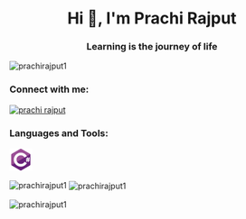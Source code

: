 <h1 align="center">Hi 👋, I'm Prachi Rajput</h1>
<h3 align="center">Learning is the journey of life</h3>

<p align="left"> <img src="https://komarev.com/ghpvc/?username=prachirajput1&label=Profile%20views&color=0e75b6&style=flat" alt="prachirajput1" /> </p>

<h3 align="left">Connect with me:</h3>
<p align="left">
<a href="https://www.codechef.com/users/prachi rajput" target="blank"><img align="center" src="https://cdn.jsdelivr.net/npm/simple-icons@3.1.0/icons/codechef.svg" alt="prachi rajput" height="30" width="40" /></a>
</p>

<h3 align="left">Languages and Tools:</h3>
<p align="left"> <a href="https://www.w3schools.com/cs/" target="_blank" rel="noreferrer"> <img src="https://raw.githubusercontent.com/devicons/devicon/master/icons/csharp/csharp-original.svg" alt="csharp" width="40" height="40"/> </a> </p>

<p><img align="left" src="https://github-readme-stats.vercel.app/api/top-langs?username=prachirajput1&show_icons=true&locale=en&layout=compact" alt="prachirajput1" /></p>

<p>&nbsp;<img align="center" src="https://github-readme-stats.vercel.app/api?username=prachirajput1&show_icons=true&locale=en" alt="prachirajput1" /></p>

<p><img align="center" src="https://github-readme-streak-stats.herokuapp.com/?user=prachirajput1&" alt="prachirajput1" /></p>

